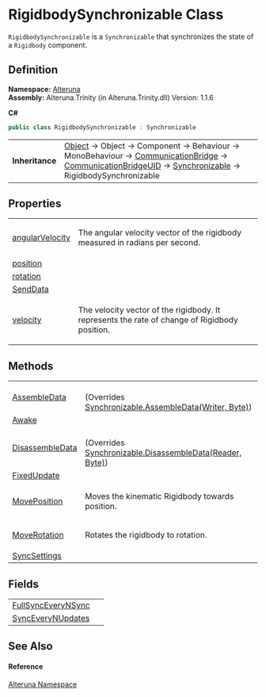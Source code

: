 # RigidbodySynchronizable Class


`RigidbodySynchronizable` is a `Synchronizable` that synchronizes the state of a `Rigidbody` component.



## Definition
**Namespace:** <a href="N_Alteruna">Alteruna</a>  
**Assembly:** Alteruna.Trinity (in Alteruna.Trinity.dll) Version: 1.1.6

**C#**
``` C#
public class RigidbodySynchronizable : Synchronizable
```

<table><tr><td><strong>Inheritance</strong></td><td><a href="https://learn.microsoft.com/dotnet/api/system.object" target="_blank" rel="noopener noreferrer">Object</a>  →  Object  →  Component  →  Behaviour  →  MonoBehaviour  →  <a href="T_Alteruna_CommunicationBridge">CommunicationBridge</a>  →  <a href="T_Alteruna_CommunicationBridgeUID">CommunicationBridgeUID</a>  →  <a href="T_Alteruna_Synchronizable">Synchronizable</a>  →  RigidbodySynchronizable</td></tr>
</table>



## Properties
<table>
<tr>
<td><a href="P_Alteruna_RigidbodySynchronizable_angularVelocity">angularVelocity</a></td>
<td><p>The angular velocity vector of the rigidbody measured in radians per second.</p></td></tr>
<tr>
<td><a href="P_Alteruna_RigidbodySynchronizable_position">position</a></td>
<td> </td></tr>
<tr>
<td><a href="P_Alteruna_RigidbodySynchronizable_rotation">rotation</a></td>
<td> </td></tr>
<tr>
<td><a href="P_Alteruna_RigidbodySynchronizable_SendData">SendData</a></td>
<td> </td></tr>
<tr>
<td><a href="P_Alteruna_RigidbodySynchronizable_velocity">velocity</a></td>
<td><p>The velocity vector of the rigidbody. It represents the rate of change of Rigidbody position.</p></td></tr>
</table>

## Methods
<table>
<tr>
<td><a href="M_Alteruna_RigidbodySynchronizable_AssembleData">AssembleData</a></td>
<td><br />(Overrides <a href="M_Alteruna_Synchronizable_AssembleData">Synchronizable.AssembleData(Writer, Byte)</a>)</td></tr>
<tr>
<td><a href="M_Alteruna_RigidbodySynchronizable_Awake">Awake</a></td>
<td> </td></tr>
<tr>
<td><a href="M_Alteruna_RigidbodySynchronizable_DisassembleData">DisassembleData</a></td>
<td><br />(Overrides <a href="M_Alteruna_Synchronizable_DisassembleData">Synchronizable.DisassembleData(Reader, Byte)</a>)</td></tr>
<tr>
<td><a href="M_Alteruna_RigidbodySynchronizable_FixedUpdate">FixedUpdate</a></td>
<td> </td></tr>
<tr>
<td><a href="M_Alteruna_RigidbodySynchronizable_MovePosition">MovePosition</a></td>
<td><p>Moves the kinematic Rigidbody towards position.</p></td></tr>
<tr>
<td><a href="M_Alteruna_RigidbodySynchronizable_MoveRotation">MoveRotation</a></td>
<td><p>Rotates the rigidbody to rotation.</p></td></tr>
<tr>
<td><a href="M_Alteruna_RigidbodySynchronizable_SyncSettings">SyncSettings</a></td>
<td> </td></tr>
</table>

## Fields
<table>
<tr>
<td><a href="F_Alteruna_RigidbodySynchronizable_FullSyncEveryNSync">FullSyncEveryNSync</a></td>
<td> </td></tr>
<tr>
<td><a href="F_Alteruna_RigidbodySynchronizable_SyncEveryNUpdates">SyncEveryNUpdates</a></td>
<td> </td></tr>
</table>

## See Also


#### Reference
<a href="N_Alteruna">Alteruna Namespace</a>  
